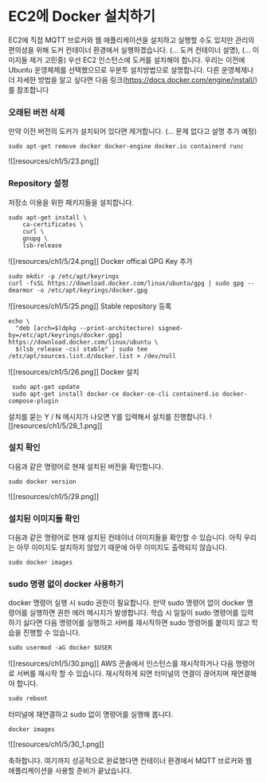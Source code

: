 
# EC2에 Docker 설치하기

EC2에 직접 MQTT 브로커와 웹 애플리케이션을 설치하고 실행할 수도 있지만 관리의 편의성을 위해 도커 컨테이너 환경에서 실행하겠습니다. (... 도커 컨테이너 설명), (... 이미지들 제거  고민중) 
우선 EC2 인스턴스에 도커를 설치해야 합니다. 우리는 이전에 Ubuntu 운영체제를 선택했으므로 우분투 설치방법으로 설명합니다. 다른 운영체제나 더 자세한 방법을 알고 싶다면 다음 링크(https://docs.docker.com/engine/install/)를 참조합니다


### 오래된 버전 삭제
만약 이전 버전의 도커가 설치되어 있다면 제거합니다. (... 문제 없다고 설명 추가 예정)
```
sudo apt-get remove docker docker-engine docker.io containerd runc
```

![[resources/ch1/5/23.png]]
### Repository 설정
저장소 이용을 위한 패키지들을 설치합니다.
```
sudo apt-get install \
    ca-certificates \
    curl \
    gnupg \
    lsb-release
```
![[resources/ch1/5/24.png]]
Docker offical GPG Key 추가
```
sudo mkdir -p /etc/apt/keyrings 
curl -fsSL https://download.docker.com/linux/ubuntu/gpg | sudo gpg --dearmor -o /etc/apt/keyrings/docker.gpg
```
![[resources/ch1/5/25.png]]
Stable repository 등록 
```
echo \
  "deb [arch=$(dpkg --print-architecture) signed-by=/etc/apt/keyrings/docker.gpg] https://download.docker.com/linux/ubuntu \
  $(lsb_release -cs) stable" | sudo tee /etc/apt/sources.list.d/docker.list > /dev/null
```
![[resources/ch1/5/26.png]]
Docker 설치
```
 sudo apt-get update
 sudo apt-get install docker-ce docker-ce-cli containerd.io docker-compose-plugin
```
설치를 묻는 Y / N 메시지가 나오면 Y를 입력해서 설치를 진행합니다.
![[resources/ch1/5/28_1.png]]
### 설치 확인
다음과 같은 명령어로 현재 설치된 버전을 확인합니다.
```
sudo docker version
```
![[resources/ch1/5/29.png]]

### 설치된 이미지들 확인
다음과 같은 명령어로 현재 설치된 컨테이너 이미지들을 확인할 수 있습니다. 아직 우리는 아무 이미지도 설치하지 않았기 때문에 아무 이미지도 출력되지 않습니다.
```
sudo docker images
```

### sudo 명령 없이 docker 사용하기
docker 명령어 실행 시 sudo 권한이 필요합니다. 만약 sudo 명령어 없이 docker 명령어를 실행하면 권한 에러 메시지가 발생합니다. 학습 시 일일이 sudo 명령어를 입력하기 싫다면 다음 명령어를 실행하고 서버를 재시작하면 sudo 명령어를 붙이지 않고 학습을 진행할 수 있습니다.
```
sudo usermod -aG docker $USER
```
![[resources/ch1/5/30.png]]
AWS 콘솔에서 인스턴스를 재시작하거나 다음 명령어로 서버를 재시작 할 수 있습니다. 재시작하게 되면 터미널의 연결이 끊어지며 재연결해야 합니다.
```
sudo reboot
```

터미널에 재연결하고 sudo 없이 명령어를 실행해 봅니다. 
```
docker images
```

![[resources/ch1/5/30_1.png]]

축하합니다. 여기까지 성공적으로 완료했다면 컨테이너 환경에서 MQTT 브로커와 웹 애플리케이션을 사용할 준비가 끝났습니다.

